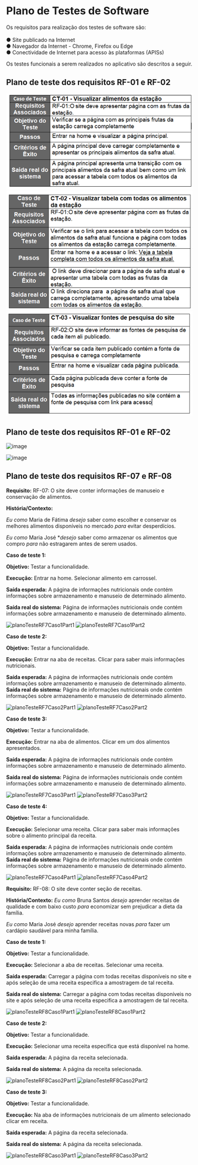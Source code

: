 # Plano de Testes de Software

Os requisitos para realização dos testes de software são:<br><br>
●	Site publicado na Internet<br>
●	Navegador da Internet - Chrome, Firefox ou Edge<br>
●	Conectividade de Internet para acesso às plataformas (APISs)<br>

Os testes funcionais a serem realizados no aplicativo são descritos a seguir.




## Plano de teste dos requisitos RF-01 e RF-02

<img src="img/teste1.png">
<img src="img/teste2.png">
<img src="img/teste3.png">

## Plano de teste dos requisitos RF-01 e RF-02

![image](https://user-images.githubusercontent.com/114542015/204111130-7c973a1a-f39b-4fec-af01-03e7526e9702.png)

![image](https://user-images.githubusercontent.com/114542015/204111145-b2b4013a-11a5-4eb6-8bf3-ecc3039bfa74.png)



## Plano de teste dos requisitos RF-07 e RF-08

**Requisito:** RF-07: O site deve conter informações de manuseio e conservação de alimentos.

**História/Contexto:**

_Eu como_ Maria de Fátima _desejo_ saber como escolher e conservar os melhores alimentos disponíveis no mercado _para_ evitar desperdícios.

_Eu como_ Maria José \*_desejo_ saber como armazenar os alimentos que compro _para_ não estragarem antes de serem usados.

**Caso de teste 1:**

**Objetivo:** Testar a funcionalidade.

**Execução:** Entrar na home. Selecionar alimento em carrossel.

**Saída esperada:** A página de informações nutricionais onde contém informações sobre armazenamento e manuseio de determinado alimento.

**Saída real do sistema:** Página de informações nutricionais onde contém informações sobre armazenamento e manuseio de determinado alimento.

![planoTesteRF7Caso1Part1](https://user-images.githubusercontent.com/114626298/203687106-62b57348-d0b0-4c70-9aa4-d104316063fd.png)
![planoTesteRF7Caso1Part2](https://user-images.githubusercontent.com/114626298/203687119-2153f7de-db4c-465c-ac30-3b057e1f5d3e.png)

**Caso de teste 2:**

**Objetivo:** Testar a funcionalidade.

**Execução:** Entrar na aba de receitas. Clicar para saber mais informações nutricionais.

**Saída esperada:** A página de informações nutricionais onde contém informações sobre armazenamento e manuseio de determinado alimento.
**Saída real do sistema:** Página de informações nutricionais onde contém informações sobre armazenamento e manuseio de determinado alimento.

![planoTesteRF7Caso2Part1](https://user-images.githubusercontent.com/114626298/203687147-056c5282-09cd-40dd-978d-5ee6b5ad71ab.png)
![planoTesteRF7Caso2Part2](https://user-images.githubusercontent.com/114626298/203687163-b7f5ccdf-c748-49b5-b964-7ee78e2e8f8c.png)

**Caso de teste 3:**

**Objetivo:** Testar a funcionalidade.

**Execução:** Entrar na aba de alimentos. Clicar em um dos alimentos apresentados.

**Saída esperada:** A página de informações nutricionais onde contém informações sobre armazenamento e manuseio de determinado alimento.

**Saída real do sistema:** Página de informações nutricionais onde contém informações sobre armazenamento e manuseio de determinado alimento.

![planoTesteRF7Caso3Part1](https://user-images.githubusercontent.com/114626298/203687187-dc943352-8fea-48d3-a448-5afb918793e1.png)
![planoTesteRF7Caso3Part2](https://user-images.githubusercontent.com/114626298/203687196-4160af6c-32c0-4a7a-ba4c-fdfda8cfe0dd.png)

**Caso de teste 4:**

**Objetivo:** Testar a funcionalidade.

**Execução:** Selecionar uma receita. Clicar para saber mais informações sobre o alimento principal da receita.

**Saída esperada:** A página de informações nutricionais onde contém informações sobre armazenamento e manuseio de determinado alimento.
**Saída real do sistema:** Página de informações nutricionais onde contém informações sobre armazenamento e manuseio de determinado alimento.

![planoTesteRF7Caso4Part1](https://user-images.githubusercontent.com/114626298/203687222-affc074d-04a8-4b51-87a2-830ae527675a.png)
![planoTesteRF7Caso4Part2](https://user-images.githubusercontent.com/114626298/203687234-dca445b1-01eb-4db1-9528-ba536cae91d6.png)

**Requisito:** RF-08: O site deve conter seção de receitas.

**História/Contexto:** _Eu como_ Bruna Santos _desejo_ aprender receitas de qualidade e com baixo custo _para_ economizar sem prejudicar a dieta da família.

_Eu como_ Maria José _desejo_ aprender receitas novas _para_ fazer um cardápio saudável para minha família.

**Caso de teste 1:**

**Objetivo:** Testar a funcionalidade.

**Execução:** Selecionar a aba de receitas. Selecionar uma receita.

**Saída esperada:** Carregar a página com todas receitas disponíveis no site e após seleção de uma receita especifica a amostragem de tal receita.

**Saída real do sistema:** Carregar a página com todas receitas disponíveis no site e após seleção de uma receita especifica a amostragem de tal receita.

![planoTesteRF8Caso1Part1](https://user-images.githubusercontent.com/114626298/203687263-de3b40b2-8dfd-42b0-9b7b-f14607b3b14a.png)
![planoTesteRF8Caso1Part2](https://user-images.githubusercontent.com/114626298/203687269-4ac9c850-609c-4194-a573-04261ed63497.png)

**Caso de teste 2:**

**Objetivo:** Testar a funcionalidade.

**Execução:** Selecionar uma receita específica que está disponível na home.

**Saída esperada:** A página da receita selecionada.

**Saída real do sistema:** A página da receita selecionada.


![planoTesteRF8Caso2Part1](https://user-images.githubusercontent.com/114626298/203687291-66427473-dabf-477f-abc8-19fecad2951f.png)
![planoTesteRF8Caso2Part2](https://user-images.githubusercontent.com/114626298/203687317-f8bf0ba8-34b3-4b11-ae63-fbe4c1b13881.png)

**Caso de teste 3:**

**Objetivo:** Testar a funcionalidade.

**Execução:** Na aba de informações nutricionais de um alimento selecionado clicar em receita.

**Saída esperada:** A página da receita selecionada.

**Saída real do sistema:** A página da receita selecionada.

![planoTesteRF8Caso3Part1](https://user-images.githubusercontent.com/114626298/203687343-d9e871af-1b40-43a1-bc9f-73c123f15590.png)
![planoTesteRF8Caso3Part2](https://user-images.githubusercontent.com/114626298/203687350-92b97530-921a-4f24-a998-a98137e0da78.png)
